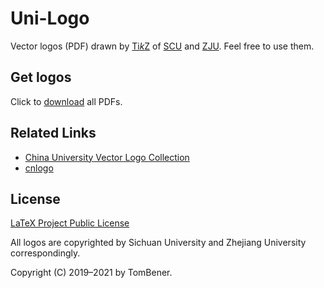 # Uni-Logo

Vector logos (PDF) drawn by [Ti*k*Z](https://www.ctan.org/pkg/pgf) of [SCU](http://scu.edu.cn) and [ZJU](http://www.zju.edu.cn). Feel free to use them.

## Get logos

Click to [download](https://github.com/TomBener/uni-logo/releases/download/1.0/logos.zip) all PDFs.

## Related Links

- [China University Vector Logo Collection](https://www.figma.com/community/file/916515339708288305)
- [cnlogo](https://github.com/yuxtech/cnlogo)

## License

[LaTeX Project Public License](License)

All logos are copyrighted by Sichuan University and Zhejiang University correspondingly.

Copyright (C) 2019–2021 by TomBener.
